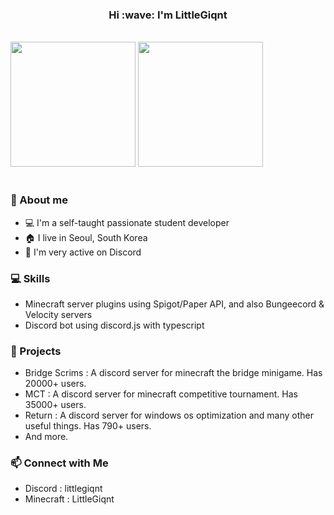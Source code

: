 <h3 align="center">Hi :wave: I'm LittleGiqnt</h1>

<br />

<picture align="center">
  <source
    srcset="https://littlegiqnt-gh-readme-stats.vercel.app/api?username=littlegiqnt&show_icons=true&theme=tokyonight"
    media="(prefers-color-scheme: dark)"
  />
  <source
    srcset="https://littlegiqnt-gh-readme-stats.vercel.app/api?username=littlegiqnt&show_icons=true&theme=default"
    media="(prefers-color-scheme: light), (prefers-color-scheme: no-preference)"
  />
  <img height="200" src="https://littlegiqnt-gh-readme-stats.vercel.app/api?username=littlegiqnt&show_icons=true&theme=default" />
</picture>

<picture align="center">
  <source
    srcset="https://littlegiqnt-gh-readme-stats.vercel.app/api/top-langs/?username=littlegiqnt&show_icons=true&theme=tokyonight&layout=compact"
    media="(prefers-color-scheme: dark)"
  />
  <source
    srcset="https://littlegiqnt-gh-readme-stats.vercel.app/api/top-langs/?username=littlegiqnt&show_icons=true&theme=default&layout=compact"
    media="(prefers-color-scheme: light), (prefers-color-scheme: no-preference)"
  />
  <img height="200" src="https://littlegiqnt-gh-readme-stats.vercel.app/api/top-langs/?username=littlegiqnt&show_icons=true&theme=default&layout=compact" />
</picture>

<br />
<br />

### 🌟 About me
- 💻 I'm a self-taught passionate student developer
- 🏠 I live in Seoul, South Korea
- 💬 I'm very active on Discord

### 💻 Skills
- Minecraft server plugins using Spigot/Paper API, and also Bungeecord & Velocity servers
- Discord bot using discord.js with typescript

### 🚀 Projects
- Bridge Scrims : A discord server for minecraft the bridge minigame. Has 20000+ users.
- MCT : A discord server for minecraft competitive tournament. Has 35000+ users.
- Return : A discord server for windows os optimization and many other useful things. Has 790+ users.
- And more.

### 📫 Connect with Me
- Discord : littlegiqnt
- Minecraft : LittleGiqnt
